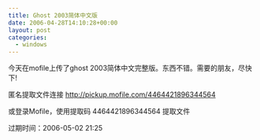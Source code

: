 ```yaml
---
title: Ghost 2003简体中文版
date: 2006-04-28T14:10:28+00:00
layout: post
categories:
  - windows
---
```


今天在mofile上传了ghost 2003简体中文完整版。东西不错。需要的朋友，尽快下!

匿名提取文件连接 <http://pickup.mofile.com/4464421896344564>

或登录Mofile，使用提取码 4464421896344564 提取文件

过期时间：2006-05-02 21:25